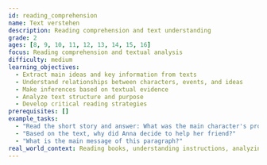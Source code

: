```yaml
---
id: reading_comprehension
name: Text verstehen
description: Reading comprehension and text understanding
grade: 2
ages: [8, 9, 10, 11, 12, 13, 14, 15, 16]
focus: Reading comprehension and textual analysis
difficulty: medium
learning_objectives:
  - Extract main ideas and key information from texts
  - Understand relationships between characters, events, and ideas
  - Make inferences based on textual evidence
  - Analyze text structure and purpose
  - Develop critical reading strategies
prerequisites: []
example_tasks:
  - "Read the short story and answer: What was the main character's problem?"
  - "Based on the text, why did Anna decide to help her friend?"
  - "What is the main message of this paragraph?"
real_world_context: Reading books, understanding instructions, analyzing articles and news
---
```

